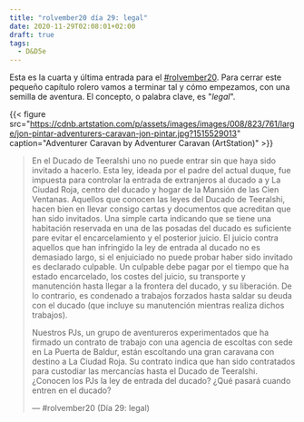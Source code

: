 ```yaml
---
title: "rolvember20 día 29: legal"
date: 2020-11-29T02:08:01+02:00
draft: true
tags:
  - D&D5e
---
```


Esta es la cuarta y última entrada para el [#rolvember20](https://twitter.com/hashtag/rolvember20?src=hashtag_click). Para cerrar este pequeño capítulo rolero vamos a terminar tal y cómo empezamos, con una semilla de aventura. El concepto, o palabra clave, es "_legal_".

{{< figure src="https://cdnb.artstation.com/p/assets/images/images/008/823/761/large/jon-pintar-adventurers-caravan-jon-pintar.jpg?1515529013" caption="Adventurer Caravan by Adventurer Caravan (ArtStation)" >}}

> En el Ducado de Teeralshi uno no puede entrar sin que haya sido invitado a hacerlo. Esta ley, ideada por el padre del actual duque, fue impuesta para controlar la entrada de extranjeros al ducado a y La Ciudad Roja, centro del ducado y hogar de la Mansión de las Cien Ventanas. Aquellos que conocen las leyes del Ducado de Teeralshi, hacen bien en llevar consigo cartas y documentos que acreditan que han sido invitados. Una simple carta indicando que se tiene una habitación reservada en una de las posadas del ducado es suficiente pare evitar el encarcelamiento y el posterior juicio. El juicio contra aquellos que han infringido la ley de entrada al ducado no es demasiado largo, si el enjuiciado no puede probar haber sido invitado es declarado culpable. Un culpable debe pagar por el tiempo que ha estado encarcelado, los costes del juicio, su transporte y manutención hasta llegar a la frontera del ducado, y su liberación. De lo contrario, es condenado a trabajos forzados hasta saldar su deuda con el ducado (que incluye su manutención mientras realiza dichos trabajos).
>
> Nuestros PJs, un grupo de aventureros experimentados que ha firmado un contrato de trabajo con una agencia de escoltas con sede en La Puerta de Baldur, están escoltando una gran caravana con destino a La Ciudad Roja. Su contrato indica que han sido contratados para custodiar las mercancías hasta el Ducado de Teeralshi. ¿Conocen los PJs la ley de entrada del ducado? ¿Qué pasará cuando entren en el ducado?
>
> — #rolvember20 (Día 29: legal)
